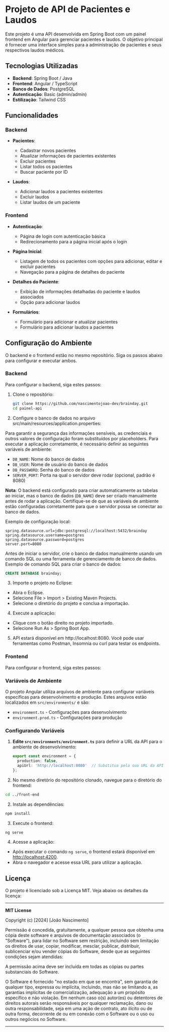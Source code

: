 # Projeto de API de Pacientes e Laudos

Este projeto é uma API desenvolvida em Spring Boot com um painel frontend em Angular para gerenciar pacientes e laudos. O objetivo principal é fornecer uma interface simples para a administração de pacientes e seus respectivos laudos médicos.

## Tecnologias Utilizadas

- **Backend**: Spring Boot / Java
- **Frontend**: Angular / TypeScript
- **Banco de Dados**: PostgreSQL
- **Autenticação**: Basic (admin/admin)
- **Estilização**: Tailwind CSS

## Funcionalidades

### Backend

- **Pacientes**:
  - Cadastrar novos pacientes
  - Atualizar informações de pacientes existentes
  - Excluir pacientes
  - Listar todos os pacientes
  - Buscar paciente por ID

- **Laudos**:
  - Adicionar laudos a pacientes existentes
  - Excluir laudos
  - Listar laudos de um paciente

### Frontend

- **Autenticação**:
  - Página de login com autenticação básica
  - Redirecionamento para a página inicial após o login

- **Página Inicial**:
  - Listagem de todos os pacientes com opções para adicionar, editar e excluir pacientes
  - Navegação para a página de detalhes do paciente

- **Detalhes do Paciente**:
  - Exibição de informações detalhadas do paciente e laudos associados
  - Opção para adicionar laudos

- **Formulários**:
  - Formulário para adicionar e atualizar pacientes
  - Formulário para adicionar laudos a pacientes

## Configuração do Ambiente

O backend e o frontend estão no mesmo repositório. Siga os passos abaixo para configurar e executar ambos.

### Backend

Para configurar o backend, siga estes passos:

1. Clone o repositório:
   ```bash
   git clone https://github.com/nascimentojoao-dev/brainday.git
   cd painel-api
   ```

2. Configure o banco de dados no arquivo src/main/resources/application.properties: 

Para garantir a segurança das informações sensíveis, as credenciais e outros valores de configuração foram substituídos por placeholders. Para executar a aplicação corretamente, é necessário definir as seguintes variáveis de ambiente:

- `DB_NAME`: Nome do banco de dados
- `DB_USER`: Nome de usuário do banco de dados
- `DB_PASSWORD`: Senha do banco de dados
- `SERVER_PORT`: Porta na qual o servidor deve rodar (opcional, padrão é 8080)

**Nota**: O backend está configurado para criar automaticamente as tabelas ao iniciar, mas o banco de dados (`DB_NAME`) deve ser criado manualmente antes de rodar a aplicação. Certifique-se de que as variáveis de ambiente estão configuradas corretamente para que o servidor possa se conectar ao banco de dados.

Exemplo de configuração local:

  ```properties
  spring.datasource.url=jdbc:postgresql://localhost:5432/brainday
  spring.datasource.username=postgres
  spring.datasource.password=postgres
  server.port=8080
  ```

Antes de iniciar o servidor, crie o banco de dados manualmente usando um comando SQL ou uma ferramenta de gerenciamento de banco de dados. Exemplo de comando SQL para criar o banco de dados:

  ```sql
  CREATE DATABASE brainday;
  ```

3. Importe o projeto no Eclipse:
  - Abra o Eclipse.
  - Selecione File > Import > Existing Maven Projects.
  - Selecione o diretório do projeto e conclua a importação.

4. Execute a aplicação:
  - Clique com o botão direito no projeto importado.
  - Selecione Run As > Spring Boot App.

5.  API estará disponível em http://localhost:8080. Você pode usar ferramentas como Postman, Insomnia ou curl para testar os endpoints.

### Frontend

Para configurar o frontend, siga estes passos:

### Variáveis de Ambiente

O projeto Angular utiliza arquivos de ambiente para configurar variáveis específicas para desenvolvimento e produção. Estes arquivos estão localizados em `src/environments/` e são:

- `environment.ts` - Configurações para desenvolvimento
- `environment.prod.ts` - Configurações para produção

### Configurando Variáveis

1. **Edite `src/environments/environment.ts`** para definir a URL da API para o ambiente de desenvolvimento:

   ```typescript
   export const environment = {
     production: false,
     apiUrl: 'http://localhost:8080'  // Substitua pela sua URL da API
   };
   ```

1. No mesmo diretório do repositório clonado, navegue para o diretório do frontend:
  ```bash
  cd ../front-end
  ```

2. Instale as dependências:
  ```bash
  npm install
  ```

3. Execute o frontend:
  ```bash
  ng serve
  ```

4. Acesse a aplicação:
  - Após executar o comando `ng serve`, o frontend estará disponível em [http://localhost:4200](http://localhost:4200).
  - Abra o navegador e acesse essa URL para utilizar a aplicação.


## Licença

O projeto é licenciado sob a Licença MIT. Veja abaixo os detalhes da licença:

---

**MIT License**

Copyright (c) [2024] [João Nascimento]

Permissão é concedida, gratuitamente, a qualquer pessoa que obtenha uma cópia deste software e arquivos de documentação associados (o "Software"), para lidar no Software sem restrição, incluindo sem limitação os direitos de usar, copiar, modificar, mesclar, publicar, distribuir, sublicenciar e/ou vender cópias do Software, desde que as seguintes condições sejam atendidas:

A permissão acima deve ser incluída em todas as cópias ou partes substanciais do Software.

O Software é fornecido "no estado em que se encontra", sem garantia de qualquer tipo, expressa ou implícita, incluindo, mas não se limitando a, as garantias implícitas de comercialização, adequação a um propósito específico e não violação. Em nenhum caso o(s) autor(es) ou detentores de direitos autorais serão responsáveis por qualquer reclamação, dano ou outra responsabilidade, seja em uma ação de contrato, ato ilícito ou de outra forma, decorrente de ou em conexão com o Software ou o uso ou outros negócios no Software.

---
